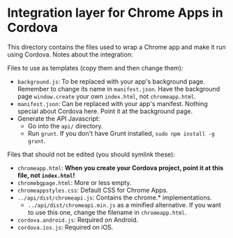 # Integration layer for Chrome Apps in Cordova

This directory contains the files used to wrap a Chrome app and make it run using Cordova.
Notes about the integration:

Files to use as templates (copy them and then change them):
* `background.js`: To be replaced with your app's background page. Remember to change its name in `manifest.json`. Have the background page `window.create` your own `index.html`, not `chromeapp.html`.
* `manifest.json`: Can be replaced with your app's manifest. Nothing special about Cordova here. Point it at the background page.
* Generate the API Javascript:
    * Go into the `api/` directory.
    * Run `grunt`. If you don't have Grunt installed, `sudo npm install -g grunt`.


Files that should not be edited (you should symlink these):
* `chromeapp.html`: **When you create your Cordova project, point it at this file, not `index.html`!**
* `chromebgpage.html`: More or less empty.
* `chromeappstyles.css`: Default CSS for Chrome Apps.
* `../api/dist/chromeapi.js`: Contains the chrome.\* implementations.
    * `../api/dist/chromeapi.min.js` as a minified alternative. If you want to use this one, change the filename in `chromeapp.html`.
* `cordova.android.js`: Required on Android.
* `cordova.ios.js`: Required on iOS.
